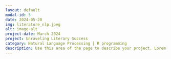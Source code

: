 ```yaml
---
layout: default
modal-id: 5
date: 2024-05-20
img: literature_nlp.jpeg
alt: image-alt
project-date: March 2024
project: Unraveling Literary Success
category: Natural Language Processing | R programming
description: Use this area of the page to describe your project. Lorem ipsum dolor sit amet, consectetur adipisicing elit. Mollitia neque assumenda ipsam nihil, molestias magnam, recusandae quos quis inventore quisquam velit asperiores, vitae? Reprehenderit soluta, eos quod consequuntur itaque. Nam.
---
```

